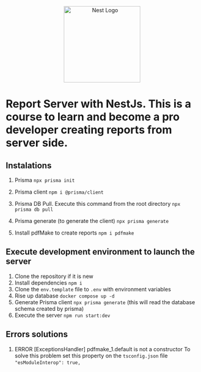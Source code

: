 <p align="center">
  <a href="http://nestjs.com/" target="blank"><img src="https://nestjs.com/img/logo-small.svg" width="200" alt="Nest Logo" /></a>
</p>

# Report Server with NestJs. This is a course to learn and become a pro developer creating reports from server side.

## Instalations
1. Prisma
```npx prisma init```

2. Prisma client
```npm i @prisma/client```

3. Prisma DB Pull. Execute this command from the root directory
```npx prisma db pull```

4. Prisma generate (to generate the client)
```npx prisma generate```

5. Install pdfMake to create reports
```npm i pdfmake```

## Execute development environment to launch the server
1. Clone the repository if it is new
2. Install dependencies `npm i`
3. Clone the `env.template` file to `.env` with environment variables
4. Rise up database `docker compose up -d`
5. Generate Prisma client `npx prisma generate` (this will read the database schema created by prisma)
6. Execute the server `npm run start:dev`

## Errors solutions
1. ERROR [ExceptionsHandler] pdfmake_1.default is not a constructor
To solve this problem set this property on the `tsconfig.json` file
`"esModuleInterop": true,`

